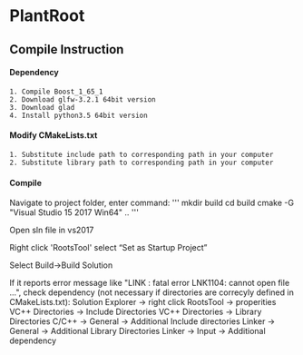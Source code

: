 # PlantRoot

## Compile Instruction ##

#### Dependency ####
	1. Compile Boost_1_65_1
	2. Download glfw-3.2.1 64bit version
	3. Download glad
	4. Install python3.5 64bit version

#### Modify CMakeLists.txt #### 
	1. Substitute include path to corresponding path in your computer
	2. Substitute library path to corresponding path in your computer

#### Compile #### 
Navigate to project folder, enter command:
'''
mkdir build
cd build
cmake -G "Visual Studio 15 2017 Win64" ..
'''

Open sln file in vs2017

Right click 'RootsTool' select “Set as Startup Project”

Select Build->Build Solution

  If it reports error message like "LINK : fatal error LNK1104: cannot open file ...", check dependency (not necessary if directories are correcyly defined in CMakeLists.txt): 
  Solution Explorer -> right click RootsTool -> properities
    	VC++ Directories -> Include Directories
      VC++ Directories -> Library Directories
      C/C++ -> General -> Additional Include directories
      Linker -> General -> Additional Library Directories
	    Linker -> Input -> Additional dependency

